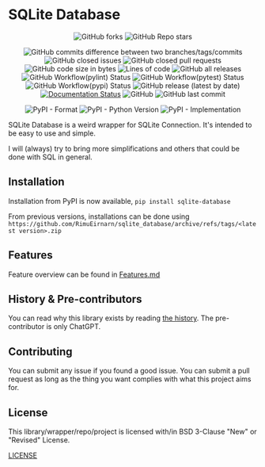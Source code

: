 # SQLite Database

<div align="center">

![GitHub forks](https://img.shields.io/github/forks/RimuEirnarn/sqlite_database?style=social)
![GitHub Repo stars](https://img.shields.io/github/stars/RimuEirnarn/sqlite_database?style=social)

![GitHub commits difference between two branches/tags/commits](https://img.shields.io/github/commits-difference/RimuEirnarn/sqlite_database?base=main&head=development&label=dev%20-%3E%20main%20%28commits%29)
![GitHub closed issues](https://img.shields.io/github/issues-closed-raw/RimuEirnarn/sqlite_database)
![GitHub closed pull requests](https://img.shields.io/github/issues-pr-closed/RimuEirnarn/sqlite_database)
![GitHub code size in bytes](https://img.shields.io/github/languages/code-size/RimuEirnarn/sqlite_database)
![Lines of code](https://img.shields.io/tokei/lines/github/RimuEirnarn/sqlite_database)
![GitHub all releases](https://img.shields.io/github/downloads/RimuEirnarn/sqlite_database/total)
![GitHub Workflow(pylint) Status](https://img.shields.io/github/actions/workflow/status/RimuEirnarn/sqlite_database/pylint.yml?label=lint)
![GitHub Workflow(pytest) Status](https://img.shields.io/github/actions/workflow/status/RimuEirnarn/sqlite_database/python-app.yml?label=tests)
![GitHub Workflow(pypi) Status](https://img.shields.io/github/actions/workflow/status/RimuEirnarn/sqlite_database/python-publish.yml)
![GitHub release (latest by date)](https://img.shields.io/github/v/release/RimuEirnarn/sqlite_database)
[![Documentation Status](https://readthedocs.org/projects/sqlite-database/badge/?version=latest)](https://sqlite-database.readthedocs.io/en/latest/?badge=latest)
![GitHub](https://img.shields.io/github/license/RimuEirnarn/sqlite_database)
![GitHub last commit](https://img.shields.io/github/last-commit/RimuEirnarn/sqlite_database)
    
![PyPI - Format](https://img.shields.io/pypi/format/sqlite-database)
![PyPI - Python Version](https://img.shields.io/pypi/pyversions/sqlite-database)
![PyPI - Implementation](https://img.shields.io/pypi/implementation/sqlite-database)

</div>

SQLite Database is a weird wrapper for SQLite Connection. It's intended to be easy to use and simple.

I will (always) try to bring more simplifications and others that could be done with SQL in general.

## Installation

Installation from PyPI is now available, `pip install sqlite-database`

From previous versions, installations can be done using `https://github.com/RimuEirnarn/sqlite_database/archive/refs/tags/<latest version>.zip`

## Features

Feature overview can be found in [Features.md](https://github.com/RimuEirnarn/sqlite_database/blob/main/Features.md)

## History & Pre-contributors

You can read why this library exists by reading [the history](History.md). The pre-contributor is only ChatGPT.

## Contributing

You can submit any issue if you found a good issue. You can submit a pull request as long as the thing you want complies with what this project aims for.

## License

This library/wrapper/repo/project is licensed with/in BSD 3-Clause "New" or "Revised" License.

[LICENSE](https://github.com/RimuEirnarn/sqlite_database/blob/main/LICENSE)
